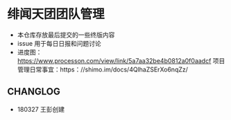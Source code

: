 # 绯闻天团团队管理

+ 本仓库存放最后提交的一些终版内容
+ issue 用于每日日报和问题讨论
+ 进度图：https://www.processon.com/view/link/5a7aa32be4b0812a0f0aadcf
项目管理日常事宜：https：//shimo.im/docs/4QlhaZSErXo6nqZz/
## CHANGLOG
+ 180327 王彭创建
